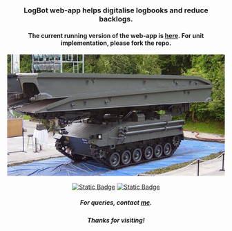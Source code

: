 <h3 align="center">LogBot web-app helps digitalise logbooks and reduce backlogs.</h3>
<h4 align="center">The current running version of the web-app is <a href="https://hongpenggg.github.io/logbot/" target="_blank">here</a>. For unit implementation, please fork the repo.</h4>
<break></break>

<p align="center"><a href="https://hongpenggg.github.io/logbot/" target="_blank"><img src="assets/BLB.jpg"></a></p>
<break></break>

<p align="center">
  <a href="https://github.com/hongpenggg" target="_blank"><img alt="Static Badge" src="https://img.shields.io/badge/Contributors-Hongpeng?link=https%3A%2F%2Fgithub.com%2Fhongpenggg"></a>
  <a href="https://github.com/hongpenggg/logbot/blob/main/documentation/docs.pdf" target="_blank"><img alt="Static Badge" src="https://img.shields.io/badge/Documentation-Docs?link=https%3A%2F%2Fgithub.com%2Fhongpenggg%2Flogbot%2Fblob%2Fmain%2Fdocumentation%2Fdocs.pdf"></a>
</p>
<break></break>

<h5 align="center">For queries, contact <a href="https://beacons.ai/hongpeng" target="_blank">me</a>.</h5>
<h5 align="center">Thanks for visiting!</h5>
